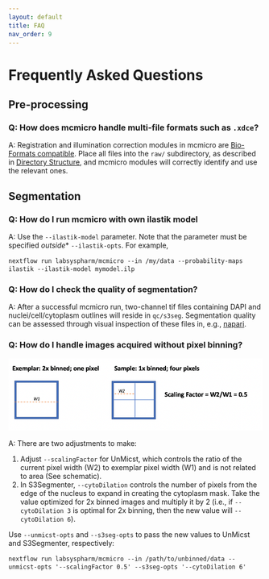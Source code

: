 ```yaml
---
layout: default
title: FAQ
nav_order: 9
---
```


# Frequently Asked Questions

## Pre-processing

### Q: How does mcmicro handle multi-file formats such as `.xdce`?

A: Registration and illumination correction modules in mcmicro are [Bio-Formats compatible](https://docs.openmicroscopy.org/bio-formats/6.0.1/supported-formats.html). Place all files into the `raw/` subdirectory, as described in [Directory Structure](directory-structure.html), and mcmicro modules will correctly identify and use the relevant ones.

## Segmentation

### Q: How do I run mcmicro with own ilastik model

A: Use the `--ilastik-model` parameter. Note that the parameter must be specified *outside** `--ilastik-opts`. For example,

```
nextflow run labsyspharm/mcmicro --in /my/data --probability-maps ilastik --ilastik-model mymodel.ilp
```

### Q: How do I check the quality of segmentation?

A: After a successful mcmicro run, two-channel tif files containing DAPI and nuclei/cell/cytoplasm outlines will reside in `qc/s3seg`. Segmentation quality can be assessed through visual inspection of these files in, e.g., [napari](https://napari.org/).

### Q: How do I handle images acquired without pixel binning?

![](images/FAQ-binning.png)

A: There are two adjustments to make:

1. Adjust `--scalingFactor` for UnMicst, which controls the ratio of the current pixel width (W2) to exemplar pixel width (W1) and is not related to area (See schematic).
1. In S3Segmenter, `--cytoDilation` controls the number of pixels from the edge of the nucleus to expand in creating the cytoplasm mask. Take the value optimized for 2x binned images and multiply it by 2 (i.e., if `--cytoDilation 3` is optimal for 2x binning, then the new value will `--cytoDilation 6`).

Use `--unmicst-opts` and `--s3seg-opts` to pass the new values to UnMicst and S3Segmenter, respectively:

```
nextflow run labsyspharm/mcmicro --in /path/to/unbinned/data --unmicst-opts '--scalingFactor 0.5' --s3seg-opts '--cytoDilation 6'
```


